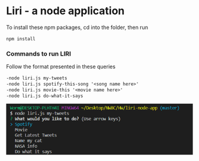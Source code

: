 # Liri - a node application

To install these npm packages, cd into the folder, then run 

```
npm install 
```

### Commands to run LIRI

Follow the format presented in these queries
```
-node liri.js my-tweets
-node liri.js spotify-this-song '<song name here>'
-node liri.js movie-this '<movie name here>'
-node liri.js do-what-it-says 
```

![alt text](https://github.com/rtswartz/liri-node-app/blob/master/Img1.PNG)
